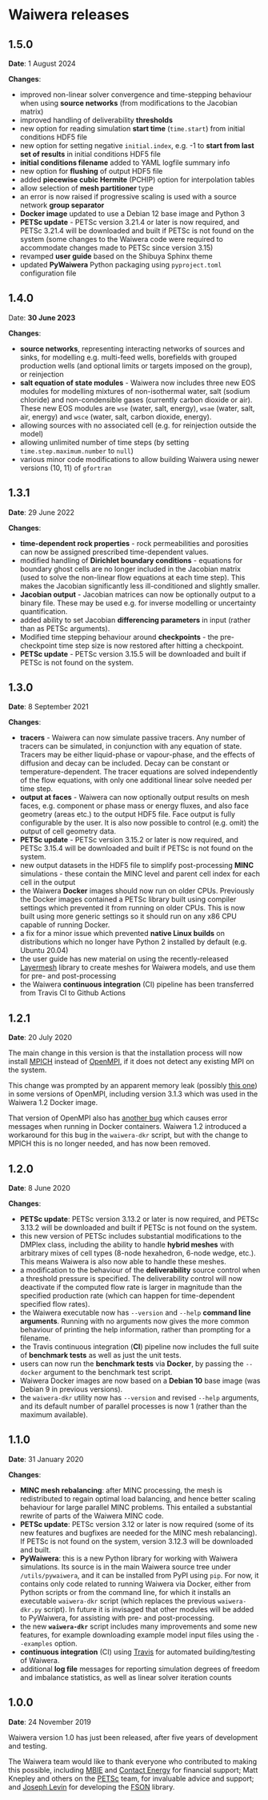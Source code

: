 # Waiwera releases

## 1.5.0
**Date**: 1 August 2024

**Changes**:

- improved non-linear solver convergence and time-stepping behaviour
  when using **source networks** (from modifications to the Jacobian
  matrix)
- improved handling of deliverability **thresholds**
- new option for reading simulation **start time** (`time.start`) from
  initial conditions HDF5 file
- new option for setting negative `initial.index`, e.g. -1 to **start
  from last set of results** in initial conditions HDF5 file
- **initial conditions filename** added to YAML logfile summary info
- new option for **flushing** of output HDF5 file
- added **piecewise cubic Hermite** (PCHIP) option for interpolation
  tables
- allow selection of **mesh partitioner** type
- an error is now raised if progressive scaling is used with a source
  network **group separator**
- **Docker image** updated to use a Debian 12 base image and Python 3
- **PETSc update** - PETSc version 3.21.4 or later is now required,
  and PETSc 3.21.4 will be downloaded and built if PETSc is not found
  on the system (some changes to the Waiwera code were required to
  accommodate changes made to PETSc since version 3.15)
- revamped **user guide** based on the Shibuya Sphinx theme
- updated **PyWaiwera** Python packaging using `pyproject.toml`
  configuration file

## 1.4.0

Date: **30 June 2023**

**Changes**:

- **source networks**, representing interacting networks of sources
  and sinks, for modelling e.g. multi-feed wells, borefields with
  grouped production wells (and optional limits or targets imposed on
  the group), or reinjection
- **salt equation of state modules** - Waiwera now includes three new
  EOS modules for modelling mixtures of non-isothermal water, salt
  (sodium chloride) and non-condensible gases (currently carbon
  dioxide or air). These new EOS modules are `wse` (water, salt,
  energy), `wsae` (water, salt, air, energy) and `wsce` (water, salt,
  carbon dioxide, energy).
- allowing sources with no associated cell (e.g. for reinjection outside
  the model)
- allowing unlimited number of time steps (by setting
  `time.step.maximum.number` to `null`)
- various minor code modifications to allow building Waiwera using
  newer versions (10, 11) of `gfortran`

## 1.3.1

**Date**: 29 June 2022

**Changes**:

- **time-dependent rock properties** - rock permeabilities and
  porosities can now be assigned prescribed time-dependent values.
- modified handling of **Dirichlet boundary conditions** - equations
  for boundary ghost cells are no longer included in the Jacobian
  matrix (used to solve the non-linear flow equations at each time
  step). This makes the Jacobian significantly less ill-conditioned
  and slightly smaller.
- **Jacobian output** - Jacobian matrices can now be optionally output
  to a binary file. These may be used e.g. for inverse modelling or
  uncertainty quantification.
- added ability to set Jacobian **differencing parameters** in input
  (rather than as PETSc arguments).
- Modified time stepping behaviour around **checkpoints** - the
  pre-checkpoint time step size is now restored after hitting a
  checkpoint.
- **PETSc update** - PETSc version 3.15.5 will be downloaded and built
  if PETSc is not found on the system.

## 1.3.0

**Date**: 8 September 2021

**Changes**:

- **tracers** - Waiwera can now simulate passive tracers. Any number
  of tracers can be simulated, in conjunction with any equation of
  state. Tracers may be either liquid-phase or vapour-phase, and the
  effects of diffusion and decay can be included. Decay can be
  constant or temperature-dependent. The tracer equations are solved
  independently of the flow equations, with only one additional linear
  solve needed per time step.
- **output at faces** - Waiwera can now optionally output results on
  mesh faces, e.g. component or phase mass or energy fluxes, and also
  face geometry (areas etc.) to the output HDF5 file. Face output is
  fully configurable by the user. It is also now possible to control
  (e.g. omit) the output of cell geometry data.
- **PETSc update** - PETSc version 3.15.2 or later is now required,
  and PETSc 3.15.4 will be downloaded and built if PETSc is not found
  on the system.
- new output datasets in the HDF5 file to simplify post-processing
  **MINC** simulations - these contain the MINC level and parent cell
  index for each cell in the output
- the Waiwera **Docker** images should now run on older
  CPUs. Previously the Docker images contained a PETSc library built
  using compiler settings which prevented it from running on older
  CPUs. This is now built using more generic settings so it should run
  on any x86 CPU capable of running Docker.
- a fix for a minor issue which prevented **native Linux builds** on
  distributions which no longer have Python 2 installed by default
  (e.g. Ubuntu 20.04)
- the user guide has new material on using the recently-released
  [Layermesh](https://github.com/acroucher/layermesh) library to
  create meshes for Waiwera models, and use them for pre- and
  post-processing
- the Waiwera **continuous integration** (CI) pipeline has been
  transferred from Travis CI to Github Actions

## 1.2.1

**Date**: 20 July 2020

The main change in this version is that the installation process will
now install [MPICH](https://www.mpich.org/) instead of
[OpenMPI](https://www.open-mpi.org/), if it does not detect any
existing MPI on the system.

This change was prompted by an apparent memory leak (possibly [this
one](https://github.com/open-mpi/ompi/issues/4567)) in some versions
of OpenMPI, including version 3.1.3 which was used in the Waiwera 1.2
Docker image.

That version of OpenMPI also has [another
bug](https://github.com/open-mpi/ompi/issues/4948) which causes error
messages when running in Docker containers. Waiwera 1.2 introduced a
workaround for this bug in the `waiwera-dkr` script, but with the
change to MPICH this is no longer needed, and has now been removed.

## 1.2.0

**Date**: 8 June 2020

**Changes**:

- **PETSc update**: PETSc version 3.13.2 or later is now required, and
    PETSc 3.13.2 will be downloaded and built if PETSc is not found on
    the system.
- this new version of PETSc includes substantial modifications to the
    DMPlex class, including the ability to handle **hybrid meshes**
    with arbitrary mixes of cell types (8-node hexahedron, 6-node
    wedge, etc.). This means Waiwera is also now able to handle these
    meshes.
- a modification to the behaviour of the **deliverability** source
  control when a threshold pressure is specified. The deliverability
  control will now deactivate if the computed flow rate is larger in
  magnitude than the specified production rate (which can happen for
  time-dependent specified flow rates).
- the Waiwera executable now has `--version` and `--help` **command
  line arguments**. Running with no arguments now gives the more
  common behaviour of printing the help information, rather than
  prompting for a filename.
- the Travis continuous integration (**CI**) pipeline now includes the
  full suite of **benchmark tests** as well as just the unit tests.
- users can now run the **benchmark tests** via **Docker**, by passing
  the `--docker` argument to the benchmark test script.
- Waiwera Docker images are now based on a **Debian 10** base image
  (was Debian 9 in previous versions).
- the `waiwera-dkr` utility now has `--version` and revised `--help`
  arguments, and its default number of parallel processes is now 1
  (rather than the maximum available).

## 1.1.0

**Date**: 31 January 2020

**Changes**:

- **MINC mesh rebalancing**: after MINC processing, the mesh is
  redistributed to regain optimal load balancing, and hence better
  scaling behaviour for large parallel MINC problems. This entailed a
  substantial rewrite of parts of the Waiwera MINC code.
- **PETSc update**: PETSc version 3.12 or later is now required (some
  of its new features and bugfixes are needed for the MINC mesh
  rebalancing). If PETSc is not found on the system, version 3.12.3
  will be downloaded and built.
- **PyWaiwera**: this is a new Python library for working with Waiwera
  simulations. Its source is in the main Waiwera source tree under
  `/utils/pywaiwera`, and it can be installed from PyPI using
  `pip`. For now, it contains only code related to running Waiwera via
  Docker, either from Python scripts or from the command line, for
  which it installs an executable `waiwera-dkr` script (which replaces
  the previous `waiwera-dkr.py` script). In future it is invisaged
  that other modules will be added to PyWaiwera, for assisting with
  pre- and post-processing.
- the new **`waiwera-dkr`** script includes many improvements and some
  new features, for example downloading example model input files
  using the `--examples` option.
- **continuous integration** (CI) using [Travis](https://travis-ci.org/)
  for automated building/testing of Waiwera.
- additional **log file** messages for reporting simulation degrees of
  freedom and imbalance statistics, as well as linear solver iteration
  counts

## 1.0.0

**Date**: 24 November 2019

Waiwera version 1.0 has just been released, after five years of
development and testing.

The Waiwera team would like to thank everyone who contributed to
making this possible, including [MBIE](https://www.mbie.govt.nz/) and
[Contact Energy](https://contact.co.nz/) for financial support; Matt
Knepley and others on the [PETSc](https://www.mcs.anl.gov/petsc/)
team, for invaluable advice and support; and [Joseph
Levin](https://github.com/josephalevin) for developing the
[FSON](https://github.com/josephalevin/fson) library.
